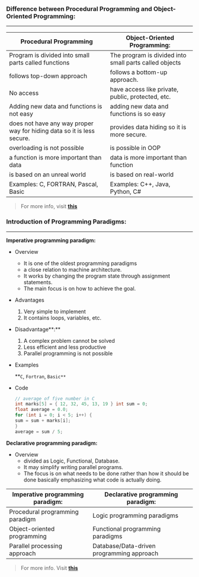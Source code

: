### **Difference between Procedural Programming and Object-Oriented Programming:**

---

| Procedural Programming | Object-Oriented Programming: |
| --- | --- |
| Program is divided into small parts called functions | The program is divided into small parts called objects |
| follows top-down approach | follows a bottom-up approach. |
| No access | have access like private, public, protected, etc. |
| Adding new data and functions is not easy | adding new data and functions is so easy  |
| does not have any way proper way for hiding data so it is less secure. | provides data hiding so it is more secure. |
| overloading is not possible | is possible in OOP |
| a function is more important than data | data is more important than function |
| is based on an unreal world | is based on real-world |
| Examples: C, FORTRAN, Pascal, Basic | Examples: C++, Java, Python, C# |

> For more info, visit **[this](https://www.geeksforgeeks.org/differences-between-procedural-and-object-oriented-programming/?ref=lbp)**
> 

### Introduction of Programming Paradigms:

---

**Imperative programming paradigm:**

- Overview
    - It is one of the oldest programming paradigms
    - a close relation to machine architecture.
    - It works by changing the program state through assignment statements.
    - The main focus is on how to achieve the goal.
- Advantages
    1. Very simple to implement
    2. It contains loops, variables, etc.
- Disadvantage**:**
    1. A complex problem cannot be solved
    2. Less efficient and less productive
    3. Parallel programming is not possible
- Examples
    
    **`C`, `Fortran`, `Basic**`
    
- Code
    
    ```c
    // average of five number in C
    int marks[5] = { 12, 32, 45, 13, 19 } int sum = 0;
    float average = 0.0;
    for (int i = 0; i < 5; i++) {
    sum = sum + marks[i];
    }
    average = sum / 5;
    ```
    

**Declarative programming paradigm:**

- Overview
    - divided as Logic, Functional, Database.
    - It may simplify writing parallel programs.
    - The focus is on what needs to be done rather than how it should be done basically emphasizing what code is actually doing.

| Imperative programming paradigm: | Declarative programming paradigm: |
| --- | --- |
| Procedural programming paradigm | Logic programming paradigms |
| Object-oriented programming | Functional programming paradigms |
| Parallel processing approach | Database/Data-driven programming approach |

> For more info. Visit **[this](https://www.geeksforgeeks.org/introduction-of-programming-paradigms/?ref=lbp)**
>